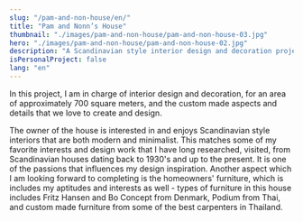 ```yaml
---
slug: "/pam-and-non-house/en/"
title: "Pam and Nonn’s House"
thumbnail: "./images/pam-and-non-house/pam-and-non-house-03.jpg"
hero: "./images/pam-and-non-house/pam-and-non-house-02.jpg"
description: "A Scandinavian style interior design and decoration project"
isPersonalProject: false
lang: "en"
---
```


In this project, I am in charge of interior design and decoration, for an area of ​​approximately 700 square meters, and the custom made aspects and details that we love to create and design.

The owner of the house is interested in and enjoys Scandinavian style interiors that are both modern and minimalist. This matches some of my favorite interests and design work that I have long researched, visited, from Scandinavian houses dating back to 1930's and up to the present. It is one of the passions that influences my design inspiration. Another aspect which I am looking forward to completing is the homeowners' furniture, which is includes my aptitudes and interests as well - types of furniture in this house includes Fritz Hansen and Bo Concept from Denmark, Podium from Thai, and custom made furniture from some of the best carpenters in Thailand.
